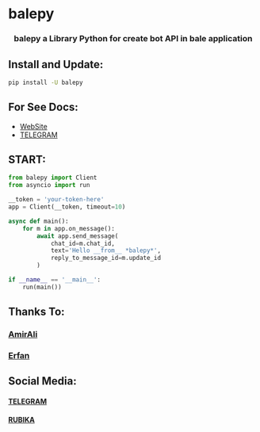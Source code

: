 # balepy

<h3 align="center"> balepy a Library Python for create bot API in bale application </h3>

## Install and Update:
```bash
pip install -U balepy
```

## For See Docs:
- <a href="https://balepy.github.io">WebSite</a>
- <a href="https://t.me/TheCommit">TELEGRAM</a>

## START:
```python
from balepy import Client
from asyncio import run

__token = 'your-token-here'
app = Client(__token, timeout=10)

async def main():
    for m in app.on_message():
        await app.send_message(
            chat_id=m.chat_id,
            text='Hello __from__ *balepy*',
            reply_to_message_id=m.update_id
        )

if __name__ == '__main__':
    run(main())
```

## Thanks To:
### <a href="https://github.com/metect">AmirAli</a>
### <a href="">Erfan</a>

## Social Media:
#### <a href="https://t.me/TheCommit">TELEGRAM</a>
#### <a href="https://rubika.ir/TheBalepy">RUBIKA</a>

